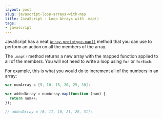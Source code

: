 ```yaml
---
layout: post
slug: javascript-loop-arrays-with-map
title: JavaScript - Loop Arrays with .map()
tags:
- javascript
---
```


JavaScript has a neat [`Array.prototype.map()`](https://developer.mozilla.org/en-US/docs/Web/JavaScript/Reference/Global_Objects/Array/map) method that you can use to perform an action on all the members of the array.

The `.map()` method returns a new array with the mapped function applied to all of the members. You will not need to write a loop using `for` or `forEach`.

For example, this is what you would do to increment all of the numbers in an array:

``` javascript
var numArray = [5, 10, 15, 20, 25, 30];

var addedArray = numArray.map(function (num) {
  return num++;
});

// addedArray = [6, 11, 16, 21, 26, 31];
```
